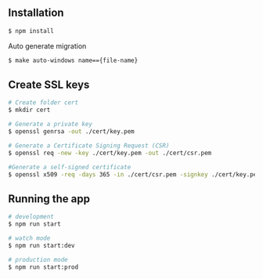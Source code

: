 ## Installation

```bash
$ npm install
```
Auto generate migration
```bash
$ make auto-windows name=={file-name}
```
## Create SSL keys

```bash
# Create folder cert
$ mkdir cert

# Generate a private key
$ openssl genrsa -out ./cert/key.pem

# Generate a Certificate Signing Request (CSR)
$ openssl req -new -key ./cert/key.pem -out ./cert/csr.pem

#Generate a self-signed certificate
$ openssl x509 -req -days 365 -in ./cert/csr.pem -signkey ./cert/key.pem -out ./cert/cert.pem

```
## Running the app

```bash
# development
$ npm run start

# watch mode
$ npm run start:dev

# production mode
$ npm run start:prod
```
